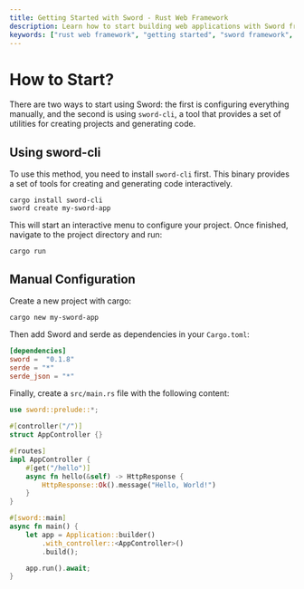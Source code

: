 ```yaml
---
title: Getting Started with Sword - Rust Web Framework
description: Learn how to start building web applications with Sword framework. Install sword-cli and create your first Rust web project in minutes.
keywords: ["rust web framework", "getting started", "sword framework", "rust tutorial", "web development", "sword-cli"]
---
```


# How to Start?

There are two ways to start using Sword: the first is configuring everything manually, and the second is using `sword-cli`, a tool that provides a set of utilities for creating projects and generating code.

## Using sword-cli

To use this method, you need to install `sword-cli` first. This binary provides a set of tools for creating and generating code interactively.

```shell
cargo install sword-cli
sword create my-sword-app
```

This will start an interactive menu to configure your project. Once finished, navigate to the project directory and run:

```shell
cargo run
```

## Manual Configuration

Create a new project with cargo:

```shell
cargo new my-sword-app
```

Then add Sword and serde as dependencies in your `Cargo.toml`:

```toml
[dependencies]
sword =  "0.1.8"
serde = "*"
serde_json = "*"
```

Finally, create a `src/main.rs` file with the following content:

```rust
use sword::prelude::*;

#[controller("/")]
struct AppController {}

#[routes]
impl AppController {
    #[get("/hello")]
    async fn hello(&self) -> HttpResponse {
        HttpResponse::Ok().message("Hello, World!")
    }
}

#[sword::main]
async fn main() {
    let app = Application::builder()
        .with_controller::<AppController>()
        .build();

    app.run().await;
}
```
